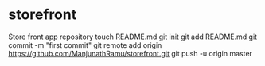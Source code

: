 storefront
==========

Store front app repository
touch README.md
git init
git add README.md
git commit -m "first commit"
git remote add origin https://github.com/ManjunathRamu/storefront.git
git push -u origin master
